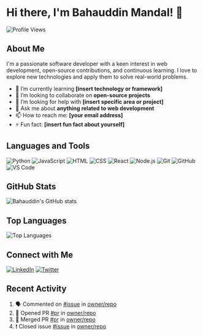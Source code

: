 # Hi there, I'm Bahauddin Mandal! 👋

![Profile Views](https://komarev.com/ghpvc/?username=bahauddinmandal&color=blue)

## About Me

I'm a passionate software developer with a keen interest in web development, open-source contributions, and continuous learning. I love to explore new technologies and apply them to solve real-world problems.

- 🌱 I’m currently learning **[insert technology or framework]**
- 👯 I’m looking to collaborate on **open-source projects**
- 🤔 I’m looking for help with **[insert specific area or project]**
- 💬 Ask me about **anything related to web development**
- 📫 How to reach me: **[your email address]**
- ⚡ Fun fact: **[insert fun fact about yourself]**

## Languages and Tools

![Python](https://img.shields.io/badge/-Python-333333?style=flat&logo=python)
![JavaScript](https://img.shields.io/badge/-JavaScript-333333?style=flat&logo=javascript)
![HTML](https://img.shields.io/badge/-HTML-333333?style=flat&logo=html5)
![CSS](https://img.shields.io/badge/-CSS-333333?style=flat&logo=css3)
![React](https://img.shields.io/badge/-React-333333?style=flat&logo=react)
![Node.js](https://img.shields.io/badge/-Node.js-333333?style=flat&logo=node.js)
![Git](https://img.shields.io/badge/-Git-333333?style=flat&logo=git)
![GitHub](https://img.shields.io/badge/-GitHub-333333?style=flat&logo=github)
![VS Code](https://img.shields.io/badge/-VS%20Code-333333?style=flat&logo=visual-studio-code)

## GitHub Stats

![Bahauddin's GitHub stats](https://github-readme-stats.vercel.app/api?username=bahauddinmandal&show_icons=true&theme=dark)

## Top Languages

![Top Languages](https://github-readme-stats.vercel.app/api/top-langs/?username=bahauddinmandal&layout=compact&theme=dark)

## Connect with Me

[![LinkedIn](https://img.shields.io/badge/-LinkedIn-0077B5?style=flat&logo=linkedin)](https://www.linkedin.com/in/bahauddinmandal/)
[![Twitter](https://img.shields.io/badge/-Twitter-1DA1F2?style=flat&logo=twitter)](https://twitter.com/bahauddinmandal)

## Recent Activity

<!--START_SECTION:activity-->
1. 🗣 Commented on [#issue](https://github.com/owner/repo/issues/issue_number) in [owner/repo](https://github.com/owner/repo)
2. 💪 Opened PR [#pr](https://github.com/owner/repo/pull/pr_number) in [owner/repo](https://github.com/owner/repo)
3. 🎉 Merged PR [#pr](https://github.com/owner/repo/pull/pr_number) in [owner/repo](https://github.com/owner/repo)
4. ❗️ Closed issue [#issue](https://github.com/owner/repo/issues/issue_number) in [owner/repo](https://github.com/owner/repo)
<!--END_SECTION:activity-->
